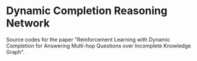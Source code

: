 # Dynamic Completion Reasoning Network

Source codes for the paper "Reinforcement Learning with Dynamic Completion for Answering Multi-hop Questions over Incomplete Knowledge Graph".